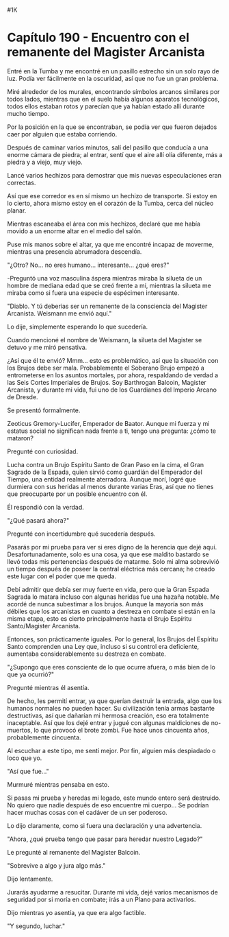 
#1K 

# Capítulo 190 - Encuentro con el remanente del Magister Arcanista


Entré en la Tumba y me encontré en un pasillo estrecho sin un solo rayo de luz. Podía ver fácilmente en la oscuridad, así que no fue un gran problema.

Miré alrededor de los murales, encontrando símbolos arcanos similares por todos lados, mientras que en el suelo había algunos aparatos tecnológicos, todos ellos estaban rotos y parecían que ya habían estado allí durante mucho tiempo.

Por la posición en la que se encontraban, se podía ver que fueron dejados caer por alguien que estaba corriendo.

Después de caminar varios minutos, salí del pasillo que conducía a una enorme cámara de piedra; al entrar, sentí que el aire allí olía diferente, más a piedra y a viejo, muy viejo.

Lancé varios hechizos para demostrar que mis nuevas especulaciones eran correctas.

Así que ese corredor es en sí mismo un hechizo de transporte. Si estoy en lo cierto, ahora mismo estoy en el corazón de la Tumba, cerca del núcleo planar.

Mientras escaneaba el área con mis hechizos, declaré que me había movido a un enorme altar en el medio del salón.

Puse mis manos sobre el altar, ya que me encontré incapaz de moverme, mientras una presencia abrumadora descendía.

"¿Otro? No... no eres humano... interesante... ¿qué eres?"

-Preguntó una voz masculina áspera mientras miraba la silueta de un hombre de mediana edad que se creó frente a mí, mientras la silueta me miraba como si fuera una especie de espécimen interesante.

"Diablo. Y tú deberías ser un remanente de la consciencia del Magister Arcanista. Weismann me envió aquí."

Lo dije, simplemente esperando lo que sucedería.

Cuando mencioné el nombre de Weismann, la silueta del Magister se detuvo y me miró pensativa.

¿Así que él te envió? Mmm... esto es problemático, así que la situación con los Brujos debe ser mala. Probablemente el Soberano Brujo empezó a entrometerse en los asuntos mortales, por ahora, respaldando de verdad a las Seis Cortes Imperiales de Brujos. Soy Barthrogan Balcoin, Magister Arcanista, y durante mi vida, fui uno de los Guardianes del Imperio Arcano de Dresde.

Se presentó formalmente.

Zeoticus Gremory-Lucifer, Emperador de Baator. Aunque mi fuerza y ​​mi estatus social no significan nada frente a ti, tengo una pregunta: ¿cómo te mataron?

Pregunté con curiosidad.

Lucha contra un Brujo Espíritu Santo de Gran Paso en la cima, el Gran Sagrado de la Espada, quien sirvió como guardián del Emperador del Tiempo, una entidad realmente aterradora. Aunque morí, logré que durmiera con sus heridas al menos durante varias Eras, así que no tienes que preocuparte por un posible encuentro con él.

Él respondió con la verdad.

"¿Qué pasará ahora?"

Pregunté con incertidumbre qué sucedería después.

Pasarás por mi prueba para ver si eres digno de la herencia que dejé aquí. Desafortunadamente, solo es una cosa, ya que ese maldito bastardo se llevó todas mis pertenencias después de matarme. Solo mi alma sobrevivió un tiempo después de poseer la central eléctrica más cercana; he creado este lugar con el poder que me queda.

Debí admitir que debía ser muy fuerte en vida, pero que la Gran Espada Sagrada lo matara incluso con algunas heridas fue una hazaña notable. Me acordé de nunca subestimar a los brujos. Aunque la mayoría son más débiles que los arcanistas en cuanto a destreza en combate si están en la misma etapa, esto es cierto principalmente hasta el Brujo Espíritu Santo/Magister Arcanista.

Entonces, son prácticamente iguales. Por lo general, los Brujos del Espíritu Santo comprenden una Ley que, incluso si su control era deficiente, aumentaba considerablemente su destreza en combate.

"¿Supongo que eres consciente de lo que ocurre afuera, o más bien de lo que ya ocurrió?"

Pregunté mientras él asentía.

De hecho, les permití entrar, ya que querían destruir la entrada, algo que los humanos normales no pueden hacer. Su civilización tenía armas bastante destructivas, así que dañarían mi hermosa creación, eso era totalmente inaceptable. Así que los dejé entrar y jugué con algunas maldiciones de no-muertos, lo que provocó el brote zombi. Fue hace unos cincuenta años, probablemente cincuenta.

Al escuchar a este tipo, me sentí mejor. Por fin, alguien más despiadado o loco que yo.

"Así que fue..."

Murmuré mientras pensaba en esto.

Si pasas mi prueba y heredas mi legado, este mundo entero será destruido. No quiero que nadie después de eso encuentre mi cuerpo... Se podrían hacer muchas cosas con el cadáver de un ser poderoso.

Lo dijo claramente, como si fuera una declaración y una advertencia.

"Ahora, ¿qué prueba tengo que pasar para heredar nuestro Legado?"

Le pregunté al remanente del Magister Balcoin.

"Sobrevive a algo y jura algo más."

Dijo lentamente.

Jurarás ayudarme a resucitar. Durante mi vida, dejé varios mecanismos de seguridad por si moría en combate; irás a un Plano para activarlos.

Dijo mientras yo asentía, ya que era algo factible.

"Y segundo, luchar."